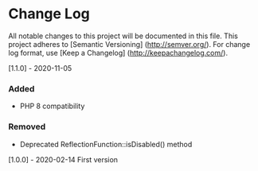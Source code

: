 # Change Log
All notable changes to this project will be documented in this file.
This project adheres to [Semantic Versioning] (http://semver.org/).
For change log format, use [Keep a Changelog] (http://keepachangelog.com/).

[1.1.0] - 2020-11-05
### Added
- PHP 8 compatibility

### Removed
- Deprecated ReflectionFunction::isDisabled() method

[1.0.0] - 2020-02-14
First version